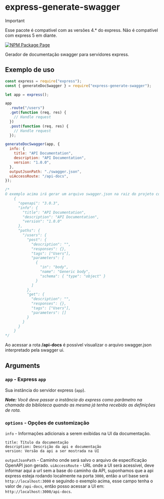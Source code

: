 # express-generate-swagger

> [!IMPORTANT]
> Esse pacote é compatível com as versões 4.\* do express. Não é compatível com express 5 em diante.

[![NPM Package Page](https://img.shields.io/badge/express--generate--swagger-gray?label=npm&labelColor=c21104)](https://www.npmjs.com/package/express-generate-swagger)

Gerador de documentação swagger para servidores express.

## Exemplo de uso

```javascript
const express = require("express");
const { generateDocSwagger } = require("express-generate-swagger");

let app = express();

app
  .route("/users")
  .get(function (req, res) {
    // Handle request
  })
  .post(function (req, res) {
    // Handle request
  });

generateDocSwagger(app, {
  info: {
    title: "API Documentation",
    description: "API Documentation",
    version: "1.0.0",
  },
  outputJsonPath: "./swagger.json",
  uiAccessRoute: "/api-docs",
});

/*
O exemplo acima irá gerar um arquivo swagger.json na raiz do projeto com o seguinte conteúdo:
	{
	  "openapi": "3.0.3",
	  "info": {
		"title": "API Documentation",
		"description": "API Documentation",
		"version": "1.0.0"
	  },
	  "paths": {
		"/users": {
		  "post": {
			"description": "",
			"responses": {},
			"tags": ["Users"],
			"parameters": [
			  {
				"in": "body",
				"name": "Generic body",
				"schema": { "type": "object" }
			  }
			]
		  },
		  "get": {
			"description": "",
			"responses": {},
			"tags": ["Users"],
			"parameters": []
		  }
		}
	  }
	}
*/
```

Ao acessar a rota **/api-docs** é possível visualizar o arquivo swagger.json interpretado pela swagger ui.

## Arguments

### `app` - Express `app`

Sua instância do servidor express (`app`).

_**Note:** Você deve passar a instância do express como parâmetro na chamada da biblioteca quando as mesma já tenha recebido as definições de rota._

### `options` - Opções de customização

`info` - Informações adicionais a serem exibidas na UI da documentação.

    title: Título da documentação
    description: Descrição da api e documentação
    version: Versão da api a ser mostrada na UI

`outputJsonPath` - Caminho onde será salvo o arquivo de especificação OpenAPI json gerado.
`uiAccessRoute` - URL onde a UI será acessível, deve informar aqui a url sem a base do caminho da API, suponhamos que a api express esteja rodando localmente na porta `3000`, então a url base será `http://localhost:3000` e seguindo o exemplo acima, esse campo tenha o valor de `/api-docs`, então posso acessar a UI em: `http://localhost:3000/api-docs`.
